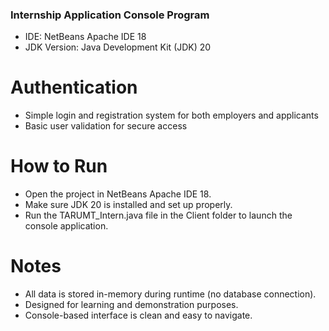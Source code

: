 ### Internship Application Console Program

* IDE: NetBeans Apache IDE 18
* JDK Version: Java Development Kit (JDK) 20

# Authentication
* Simple login and registration system for both employers and applicants
* Basic user validation for secure access

# How to Run
* Open the project in NetBeans Apache IDE 18.
* Make sure JDK 20 is installed and set up properly.
* Run the TARUMT_Intern.java file in the Client folder to launch the console application.

# Notes
* All data is stored in-memory during runtime (no database connection).
* Designed for learning and demonstration purposes.
* Console-based interface is clean and easy to navigate.

